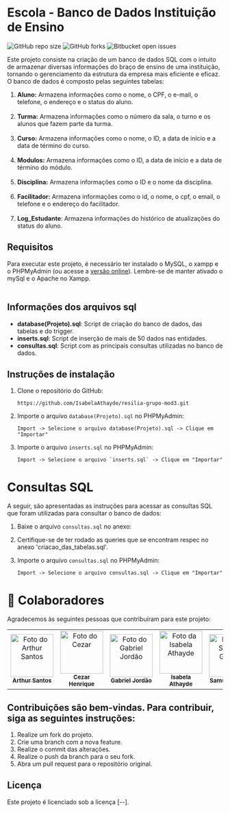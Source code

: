 # Escola - Banco de Dados Instituição de Ensino

![GitHub repo size](https://img.shields.io/github/repo-size/iuricode/README-template?style=for-the-badge)
![GitHub forks](https://img.shields.io/github/forks/iuricode/README-template?style=for-the-badge)
![Bitbucket open issues](https://img.shields.io/bitbucket/issues/iuricode/README-template?style=for-the-badge)

Este projeto consiste na criação de um banco de dados SQL com o intuito de armazenar diversas informações do braço de ensino de uma instituição, tornando o gerenciamento da estrutura da empresa mais eficiente e eficaz. <br>
O banco de dados é composto pelas seguintes tabelas:

1.  **Aluno:** Armazena informações como o nome, o CPF, o e-mail, o telefone, o endereço e o status do aluno.
<br></br>
2.  **Turma:** Armazena informações como o número da sala, o turno e os alunos que fazem parte da turma.
<br></br>
3.  **Curso:** Armazena informações como o nome, o ID, a data de início e a data de término do curso.
<br></br>
4.  **Modulos:** Armazena informações como o ID, a data de início e a data de término do módulo.
<br></br>
5.  **Disciplina:**  Armazena informações como o ID e o nome da disciplina.
<br></br>
6.  **Facilitador:**  Armazena informações como o id, o nome, o cpf, o email, o telefone e o endereço do facilitador.
<br></br>
7. **Log_Estudante**: Armazena informações do histórico de atualizações do status do aluno.

## Requisitos
Para executar este projeto, é necessário ter instalado o MySQL, o xampp e o PHPMyAdmin (ou  acesse a  <a href="http://localhost/phpmyadmin">versão online</a>). Lembre-se de manter ativado o mySql e o Apache no Xampp.
<br></br>

## Informações dos arquivos sql

* **database(Projeto).sql**: Script de criação do banco de dados, das tabelas e do trigger.
* **inserts.sql**: Script de inserção de mais de 50 dados nas entidades.
* **consultas.sql**: Script com as principais consultas utilizadas no banco de dados.

## Instruções de instalação

1. Clone o repositório do GitHub:
   ```
   https://github.com/IsabelaAthayde/resilia-grupo-mod3.git
   ```

2. Importe o arquivo `database(Projeto).sql` no PHPMyAdmin:
   ```
   Import -> Selecione o arquivo database(Projeto).sql -> Clique em "Importar"
   ```
   
3. Importe o arquivo `inserts.sql` no PHPMyAdmin:
   ```
   Import -> Selecione o arquivo `inserts.sql` -> Clique em "Importar"
   ```
   
# Consultas SQL

A seguir, são apresentadas as instruções para acessar as consultas SQL que foram utilizadas para consultar o banco de dados:

1. Baixe o arquivo `consultas.sql` no anexo:

2. Certifique-se de ter rodado as queries que se encontram respec no anexo 'criacao_das_tabelas.sql'.

3. Importe o arquivo `consultas.sql` no PHPMyAdmin:
   ```
   Import -> Selecione o arquivo consultas.sql -> Clique em "Importar"
   ```
   
# 🤝 Colaboradores

Agradecemos às seguintes pessoas que contribuíram para este projeto:

  <table>
    <tr>
      <td align="center">
        <a href="https://github.com/fx987">
          <img src="https://avatars.githubusercontent.com/u/105022921?v=4" width="100px;" alt="Foto do Arthur Santos"/><br>
          <sub>
            <b>Arthur Santos</b>
          </sub>
        </a>
      </td>
      <td align="center">
        <a href="https://github.com/CezarHick">
          <img src="https://avatars.githubusercontent.com/u/132731147?v=4" width="100px;" alt="Foto do Cezar"/><br>
          <sub>
            <b>Cezar Henrique</b>
          </sub>
        </a>
      </td>
      <td align="center">
        <a href="https://github.com/jordaozz">
          <img src="https://avatars.githubusercontent.com/u/143561413?v=4" width="100px;" alt="Foto do Gabriel Jordão"/><br>
          <sub>
            <b>Gabriel Jordão</b>
          </sub>
        </a>
      </td>
      <td align="center">
        <a href="https://github.com/IsabelaAthayde">
          <img src="https://avatars.githubusercontent.com/u/100873483?v=4" width="100px;" alt="Foto da Isabela Athayde"/><br>
          <sub>
            <b>Isabela Athayde</b>
          </sub>
        </a>
      </td>
      <td align="center">
        <a href="https://github.com/samgomes0305">
          <img src="https://avatars.githubusercontent.com/u/143973237?v=4" width="100px;" alt="Foto do Samuel Galvão"/><br>
          <sub>
            <b>Samuel Galvão</b>
          </sub>
        </a>
      </td>
      <td align="center">
         <a>
           <img src="https://avatars.githubusercontent.com/u/144072715?v=4" width="100px;" alt="Foto da Priscila"/><br>
          <sub>
            <b>Priscila</b>
          </sub>
        </a>
      </td>
    </tr>
  </table>

## Contribuições são bem-vindas. Para contribuir, siga as seguintes instruções:

  1. Realize um fork do projeto.
  2. Crie uma branch com a nova feature.
  3. Realize o commit das alterações.
  4. Realize o push da branch para o seu fork.
  5. Abra um pull request para o repositório original.

## Licença
  
  Este projeto é licenciado sob a licença [--].
